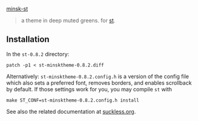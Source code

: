[minsk-st](https://github.com/jlpaca/minsk-theme/blob/impl-template/theme/suckless/img/banner-st.png?raw=true)

> a theme in deep muted greens. for [st](https://st.suckless.org).

## Installation

In the `st-0.8.2` directory: 

```
patch -p1 < st-minsktheme-0.8.2.diff
```

Alternatively: `st-minsktheme-0.8.2.config.h` is a version of the config file
which also sets a preferred font, removes borders, and enables scrollback by
default. If those settings work for you, you may compile `st` with

```
make ST_CONF=st-minsktheme-0.8.2.config.h install
```

See also the related documentation at [suckless.org](https://suckless.org/hacking).
